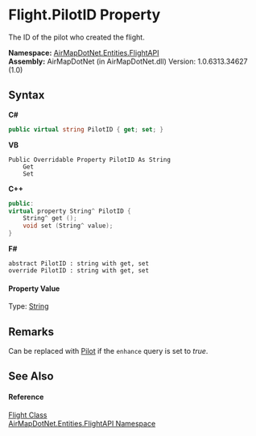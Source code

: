 # Flight.PilotID Property 
 

The ID of the pilot who created the flight.

**Namespace:**&nbsp;<a href="N_AirMapDotNet_Entities_FlightAPI">AirMapDotNet.Entities.FlightAPI</a><br />**Assembly:**&nbsp;AirMapDotNet (in AirMapDotNet.dll) Version: 1.0.6313.34627 (1.0)

## Syntax

**C#**<br />
``` C#
public virtual string PilotID { get; set; }
```

**VB**<br />
``` VB
Public Overridable Property PilotID As String
	Get
	Set
```

**C++**<br />
``` C++
public:
virtual property String^ PilotID {
	String^ get ();
	void set (String^ value);
}
```

**F#**<br />
``` F#
abstract PilotID : string with get, set
override PilotID : string with get, set
```


#### Property Value
Type: <a href="http://msdn2.microsoft.com/en-us/library/s1wwdcbf" target="_blank">String</a>

## Remarks
Can be replaced with <a href="P_AirMapDotNet_Entities_FlightAPI_Flight_Pilot">Pilot</a> if the `enhance` query is set to <i>true</i>.

## See Also


#### Reference
<a href="T_AirMapDotNet_Entities_FlightAPI_Flight">Flight Class</a><br /><a href="N_AirMapDotNet_Entities_FlightAPI">AirMapDotNet.Entities.FlightAPI Namespace</a><br />